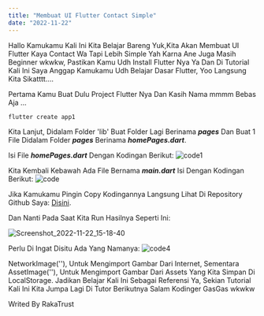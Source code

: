 ```yaml
---
title: "Membuat UI Flutter Contact Simple"
date: "2022-11-22"
---
```


Hallo Kamukamu Kali Ini Kita Belajar Bareng Yuk,Kita Akan Membuat UI Flutter Kaya Contact Wa Tapi Lebih Simple Yah Karna Ane Juga Masih Beginner wkwkw, Pastikan Kamu Udh Install Flutter Nya Ya Dan Di Tutorial Kali Ini Saya Anggap Kamukamu Udh Belajar Dasar Flutter, Yoo Langsung Kita Sikatttt....

Pertama Kamu Buat Dulu Project Flutter Nya Dan Kasih Nama mmmm Bebas Aja ...

```ts
flutter create app1
```

Kita Lanjut, Didalam Folder 'lib' Buat Folder Lagi Berinama **_pages_** Dan Buat 1 File Didalam Folder **_pages_** Berinama **_homePages.dart_**.

Isi File **_homePages.dart_** Dengan Kodingan Berikut:
![code1](https://user-images.githubusercontent.com/83684256/203315358-f98e4fdc-00b6-4e19-a2d1-0479eb8c11f2.png)

Kita Kembali Kebawah Ada File Bernama **_main.dart_** Isi Dengan Kodingan Berikut:
![code](https://user-images.githubusercontent.com/83684256/203314041-131e39e2-6e2a-41c3-b8f8-29a25e25c800.png)

Jika Kamukamu Pingin Copy Kodingannya Langsung Lihat Di Repository Github Saya: [Disini](https://github.com/grizz12/chatTeam-UI).

Dan Nanti Pada Saat Kita Run Hasilnya Seperti Ini:

![Screenshot_2022-11-22_15-18-40](https://user-images.githubusercontent.com/83684256/203264655-86a7bbf8-09da-4412-bcfb-10c0bf254176.png)

Perlu Di Ingat Disitu Ada Yang Namanya:
![code4](https://user-images.githubusercontent.com/83684256/203317561-ddacf33d-34b2-4ffd-9151-0b7f99bb2153.png)

NetworkImage(''), Untuk Mengimport Gambar Dari Internet, Sementara AssetImage(''), Untuk Mengimport Gambar Dari Assets Yang Kita Simpan Di LocalStorage.
Jadikan Belajar Kali Ini Sebagai Referensi Ya, Sekian Tutorial Kali Ini Kita Jumpa Lagi Di Tutor Berikutnya Salam Kodinger GasGas wkwkw

Writed By RakaTrust
